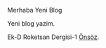 Merhaba Yeni Blog

Yeni blog yazim.

Ek-D Roketsan Dergisi-1 [Önsöz](<https://github.com/utku-caglayan/utku-caglayan.github.io/releases/download/pdfv1/Ek-D.RS.DERGISI-1.ONSOZ.pdf>).
